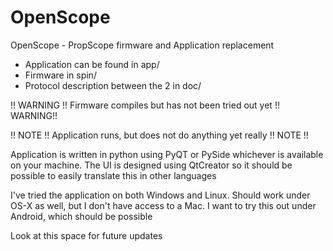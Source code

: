 OpenScope
=========

OpenScope - PropScope firmware and Application replacement

- Application can be found in app/
- Firmware in spin/
- Protocol description between the 2 in doc/

!! WARNING !! Firmware compiles but has not been tried out yet !! WARNING!!

!! NOTE !! Application runs, but does not do anything yet really !! NOTE !!

Application is written in python using PyQT or PySide whichever is available on your machine. 
The UI is designed using QtCreator so it should be possible to easily translate this in other languages

I've tried the application on both Windows and Linux. Should work under OS-X as well, but I don't
have access to a Mac. 
I want to try this out under Android, which should be possible

Look at this space for future updates

